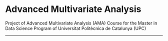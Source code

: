 # Advanced Multivariate Analysis
Project of Advanced Multivariate Analysis (AMA) Course for the Master in Data Science Program of Universitat Politècnica de Catalunya (UPC)
***

